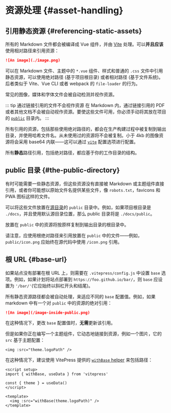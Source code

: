 # 资源处理 {#asset-handling}

## 引用静态资源 {#referencing-static-assets}

所有的 Markdown 文件都会被编译成 Vue 组件，并由 [Vite](https://cn.vitejs.d/PressGuide/assets.html) 处理。可以**并且应该**使用相对路径来引用资源：

```md
![An image](./image.png)
```

可以在 Markdown 文件、主题中的 `*.vue` 组件、样式和普通的 `.css` 文件中引用静态资源，可以使用绝对路径 (基于项目根目录) 或者相对路径 (基于文件系统)。后者类似于 Vite、Vue CLI 或者 webpack 的 `file-loader` 的行为。

常见的图像，媒体和字体文件会被自动检测并视作资源。

::: tip 通过链接引用的文件不会视作资源
在 Markdown 内，通过链接引用的 PDF 或者其他文档不会被自动视作资源。要使这些文件可用，你必须手动将其放在项目的 [`public`](#the-public-directory) 目录内。
:::

所有引用的资源，包括那些使用绝对路径的，都会在生产构建过程中被复制到输出目录，并使用哈希文件名。从未使用过的资源将不会被复制。小于 4kb 的图像资源将会采用 base64 内联——这可以通过 [`vite`](../PressReference/site-config#vite) 配置选项进行配置。

所有**静态**路径引用，包括绝对路径，都应基于你的工作目录的结构。

## public 目录 {#the-public-directory}

有时可能需要一些静态资源，但这些资源没有直接被 Markdown 或主题组件直接引用，或者你可能想以原始文件名提供某些文件，像 `robots.txt`，favicons 和 PWA 图标这样的文件。

可以将这些文件放置在[源目录](./routing#source-directory)的 `public` 目录中。例如，如果项目根目录是 `./docs`，并且使用默认源目录位置，那么 public 目录将是 `./docs/public`。

放置在 `public` 中的资源将按原样复制到输出目录的根目录中。

请注意，应使用根绝对路径来引用放置在 `public` 中的文件——例如，`public/icon.png` 应始终在源代码中使用 `/icon.png` 引用。

## 根 URL {#base-url}

如果站点没有部署在根 URL 上，则需要在 `.vitepress/config.js` 中设置 `base` 选项。例如，如果计划将站点部署到 `https://foo.github.io/bar/`，则 `base` 应设置为 `'/bar/'`(它应始终以斜杠开头和结尾)。

所有静态资源路径都会被自动处理，来适应不同的 `base` 配置值。例如，如果 markdown 中有一个对 `public` 中的资源的绝对引用：

```md
![An image](/image-inside-public.png)
```

在这种情况下，更改 `base` 配置值时，**无需**更新该引用。

但是如果你正在编写一个主题组件，它动态地链接到资源，例如一个图片，它的 `src` 基于主题配置：

```vue
<img :src="theme.logoPath" />
```

在这种情况下，建议使用 VitePress 提供的 [`withBase` helper](../PressReference/runtime-api#withbase) 来包括路径：

```vue
<script setup>
import { withBase, useData } from 'vitepress'

const { theme } = useData()
</script>

<template>
  <img :src="withBase(theme.logoPath)" />
</template>
```
